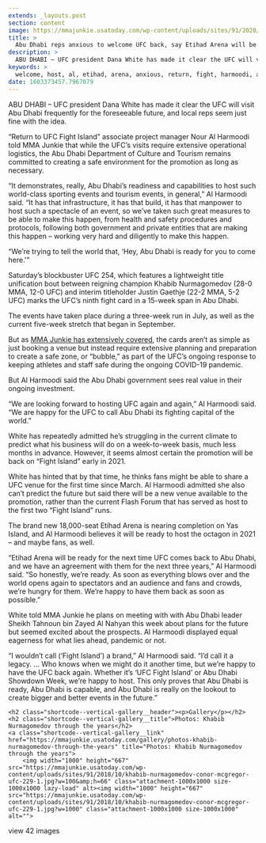 ```yaml
--- 
extends: _layouts.post 
section: content 
image: https://mmajunkie.usatoday.com/wp-content/uploads/sites/91/2020/07/ufc-abu-dhabi-fight-island-4.jpg?w=1024&h=576&crop=1 
title: > 
  Abu Dhabi reps anxious to welcome UFC back, say Etihad Arena will be ready for 2021 return 
description: > 
  ABU DHABI – UFC president Dana White has made it clear the UFC will visit Abu Dhabi frequently for the foreseeable future, and local reps seem just fine with the idea.“We’re trying to tell the world that, ‘Hey, Abu Dhabi is ready for you to come here.But Al Harmoodi said the Abu Dhabi government sees real value in their ongoing investment.Whether it’s ‘UFC Fight Island’ or Abu Dhabi Showdown Week, we’re happy to host.This only proves that Abu Dhabi is ready, Abu Dhabi is capable, and Abu Dhabi is really on the lookout to create bigger and better events in the future.” 
keywords: > 
  welcome, host, al, etihad, arena, anxious, return, fight, harmoodi, abu, reps, say, dhabi, mma, island, ufc, ready 
date: 1603373457.7967079 
--- 
```

<div><p>ABU DHABI &#8211; UFC president Dana White has made it clear the UFC will visit Abu Dhabi frequently for the foreseeable future, and local reps seem just fine with the idea.</p>
<p>&#8220;Return to UFC Fight Island&#8221; associate project manager Nour Al Harmoodi told MMA Junkie that while the UFC&#8217;s visits require extensive operational logistics, the Abu Dhabi Department of Culture and Tourism remains committed to creating a safe environment for the promotion as long as necessary.</p>
<p>&#8220;It demonstrates, really, Abu Dhabi&#8217;s readiness and capabilities to host such world-class sporting events and tourism events, in general,&#8221; Al Harmoodi said. &#8220;It has that infrastructure, it has that build, it has that manpower to host such a spectacle of an event, so we&#8217;ve taken such great measures to be able to make this happen, from health and safety procedures and protocols, following both government and private entities that are making this happen &#8211; working very hard and diligently to make this happen.</p>
<p>&#8220;We&#8217;re trying to tell the world that, &#8216;Hey, Abu Dhabi is ready for you to come here.'&#8221;</p>
<p>Saturday&#8217;s blockbuster UFC 254, which features a lightweight title unification bout between reigning champion Khabib Nurmagomedov (28-0 MMA, 12-0 UFC) and interim titleholder Justin Gaethje (22-2 MMA, 5-2 UFC) marks the UFC&#8217;s ninth fight card in a 15-week span in Abu Dhabi.</p>
<p>The events have taken place during a three-week run in July, as well as the current five-week stretch that began in September.</p>
<p>But as <a href="https://mmajunkie.usatoday.com/2020/07/ufc-fight-island-updates-behind-the-scenes-from-abu-dhabi" target="_blank" rel="noopener noreferrer">MMA Junkie has extensively covered</a>, the cards aren&#8217;t as simple as just booking a venue but instead require extensive planning and preparation to create a safe zone, or &#8220;bubble,&#8221; as part of the UFC&#8217;s ongoing response to keeping athletes and staff safe during the ongoing COVID-19 pandemic.</p>
<p>But Al Harmoodi said the Abu Dhabi government sees real value in their ongoing investment.</p>
<p>&#8220;We are looking forward to hosting UFC again and again,&#8221; Al Harmoodi said. &#8220;We are happy for the UFC to call Abu Dhabi its fighting capital of the world.&#8221;</p>
 
<p>White has repeatedly admitted he&#8217;s struggling in the current climate to predict what his business will do on a week-to-week basis, much less months in advance. However, it seems almost certain the promotion will be back on &#8220;Fight Island&#8221; early in 2021.</p>
<p>White has hinted that by that time, he thinks fans might be able to share a UFC venue for the first time since March. Al Harmoodi admitted she also can&#8217;t predict the future but said there will be a new venue available to the promotion, rather than the current Flash Forum that has served as host to the first two &#8220;Fight Island&#8221; runs.</p>
<p>The brand new 18,000-seat Etihad Arena is nearing completion on Yas Island, and Al Harmoodi believes it will be ready to host the octagon in 2021 &#8211; and maybe fans, as well.</p>
<p>&#8220;Etihad Arena will be ready for the next time UFC comes back to Abu Dhabi, and we have an agreement with them for the next three years,&#8221; Al Harmoodi said. &#8220;So honestly, we&#8217;re ready. As soon as everything blows over and the world opens again to spectators and an audience and fans and crowds, we&#8217;re hungry for them. We&#8217;re happy to have them back as soon as possible.&#8221;</p>
<p>White told MMA Junkie he plans on meeting with with Abu Dhabi leader Sheikh Tahnoun bin Zayed Al Nahyan this week about plans for the future but seemed excited about the prospects. Al Harmoodi displayed equal eagerness for what lies ahead, pandemic or not.</p>
<p>&#8220;I wouldn&#8217;t call (&#8216;Fight Island&#8217;) a brand,&#8221; Al Harmoodi said. &#8220;I&#8217;d call it a legacy. &#8230; Who knows when we might do it another time, but we&#8217;re happy to have the UFC back again. Whether it&#8217;s &#8216;UFC Fight Island&#8217; or Abu Dhabi Showdown Week, we&#8217;re happy to host. This only proves that Abu Dhabi is ready, Abu Dhabi is capable, and Abu Dhabi is really on the lookout to create bigger and better events in the future.&#8221;</p>

	<h2 class="shortcode--vertical-gallery__header"><p>Gallery</p></h2>
	<h2 class="shortcode--vertical-gallery__title">Photos: Khabib Nurmagomedov through the years</h2>
	<a class="shortcode--vertical-gallery__link" href="https://mmajunkie.usatoday.com/gallery/photos-khabib-nurmagomedov-through-the-years" title="Photos: Khabib Nurmagomedov through the years">
		<img width="1000" height="667" src="https://mmajunkie.usatoday.com/wp-content/uploads/sites/91/2018/10/khabib-nurmagomedov-conor-mcgregor-ufc-229-1.jpg?w=100&amp;h=66" class="attachment-1000x1000 size-1000x1000 lazy-load" alt><img width="1000" height="667" src="https://mmajunkie.usatoday.com/wp-content/uploads/sites/91/2018/10/khabib-nurmagomedov-conor-mcgregor-ufc-229-1.jpg?w=1000" class="attachment-1000x1000 size-1000x1000" alt="">			
<p class="vertical-gallery__overlay vertical-gallery__overlay_">
	<p class="vertical-gallery__overlay_icon"></p>
	view 42 images</p>
		</a>


</div>